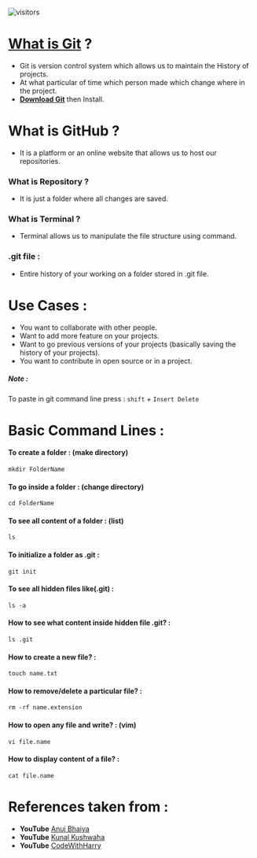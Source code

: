 ![visitors](https://visitor-badge.laobi.icu/badge?page_id=dev-mdirfan.Git-GitHub-Practice-and-Cheat-Sheet)

# [What is Git](./Practice%20From%20CodewithHarry/1-What%20is%20Git/1-What%20is%20Github.md) ?
* Git is version control system which allows us to maintain the History of projects.
* At what particular of time which person made which change where in the project.
* __[Download Git](https://git-scm.com/download/win)__ then Install.

# What is GitHub ?
* It is a platform or an online website that allows us to host our repositories.

### What is Repository ?
* It is just a folder where all changes are saved.

### What is Terminal ?
* Terminal allows us to manipulate the file structure using command.

### .git file :
* Entire history of your working on a folder stored in .git file.

# Use Cases :
* You want to collaborate with other people.
* Want to add more feature on your projects.
* Want to go previous versions of your projects (basically saving the history of your projects).
* You want to contribute in open source or in a project.

##### Note :
To paste in git command line press : `shift` + `Insert Delete`

# Basic Command Lines :
#### To create a folder : (make directory)
    mkdir FolderName

#### To go inside a folder : (change directory)
    cd FolderName

#### To see all content of a folder : (list)
    ls

#### To initialize a folder as .git :
    git init

#### To see all hidden files like(.git) :
    ls -a

#### How to see what content inside hidden file .git? :
    ls .git

#### How to create a new file? :
    touch name.txt

#### How to remove/delete a particular file? :
    rm -rf name.extension

#### How to open any file and write? :  (vim)
    vi file.name

#### How to display content of a file? :
    cat file.name


# References taken from :
* **YouTube** [Anuj Bhaiya](https://youtu.be/uaeKhfhYE0U)
* **YouTube** [Kunal Kushwaha](https://youtu.be/apGV9Kg7ics)
* **YouTube** [CodeWithHarry](https://youtu.be/evknSAkUIvs)